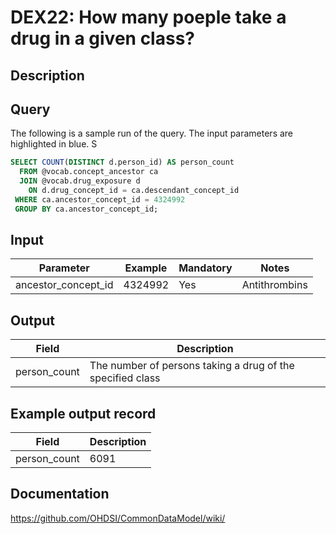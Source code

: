 <!---
Group:drug exposure
Name:DEX22 How many poeple take a drug in a given class?
Author:Patrick Ryan
CDM Version: 5.3
-->

# DEX22: How many poeple take a drug in a given class?

## Description

## Query
The following is a sample run of the query. The input parameters are highlighted in  blue. S

```sql
SELECT COUNT(DISTINCT d.person_id) AS person_count
  FROM @vocab.concept_ancestor ca
  JOIN @vocab.drug_exposure d
    ON d.drug_concept_id = ca.descendant_concept_id
 WHERE ca.ancestor_concept_id = 4324992
 GROUP BY ca.ancestor_concept_id;
```

## Input

|  Parameter |  Example |  Mandatory |  Notes |
| --- | --- | --- | --- |
| ancestor_concept_id | 4324992 |  Yes | Antithrombins |

## Output

|  Field |  Description |
| --- | --- |
| person_count | The number of persons taking a drug of the specified class |

## Example output record

|  Field |  Description |
| --- | --- |
| person_count | 6091 |

## Documentation
https://github.com/OHDSI/CommonDataModel/wiki/
